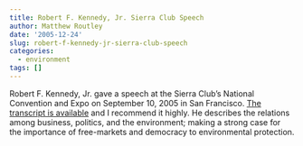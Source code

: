```yaml
---
title: Robert F. Kennedy, Jr. Sierra Club Speech
author: Matthew Routley
date: '2005-12-24'
slug: robert-f-kennedy-jr-sierra-club-speech
categories:
  - environment
tags: []
---
```


<p>Robert F. Kennedy, Jr. gave a speech at the Sierra Club&#8217;s National Convention and Expo on September 10, 2005 in San Francisco. <a href="http://1">The transcript is available</a> and I recommend it highly. He describes the relations among business, politics, and the environment; making a strong case for the importance of free-markets and democracy to environmental protection.</p>